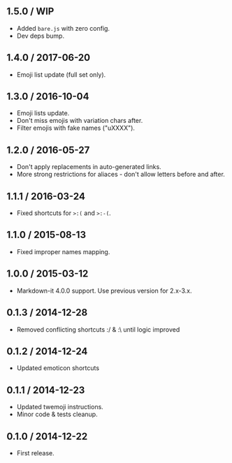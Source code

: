 1.5.0 / WIP
------------------

- Added `bare.js` with zero config.
- Dev deps bump.


1.4.0 / 2017-06-20
------------------

- Emoji list update (full set only).


1.3.0 / 2016-10-04
------------------

- Emoji lists update.
- Don't miss emojis with variation chars after.
- Filter emojis with fake names ("uXXXX").


1.2.0 / 2016-05-27
------------------

- Don't apply replacements in auto-generated links.
- More strong restrictions for aliaces - don't allow letters before and after.


1.1.1 / 2016-03-24
------------------

- Fixed shortcuts for `>:(` and `>:-(`.


1.1.0 / 2015-08-13
------------------

- Fixed improper names mapping.


1.0.0 / 2015-03-12
------------------

- Markdown-it 4.0.0 support. Use previous version for 2.x-3.x.


0.1.3 / 2014-12-28
------------------

- Removed conflicting shortcuts :/ & :\ until logic improved


0.1.2 / 2014-12-24
------------------

- Updated emoticon shortcuts


0.1.1 / 2014-12-23
------------------

- Updated twemoji instructions.
- Minor code & tests cleanup.


0.1.0 / 2014-12-22
------------------

- First release.
